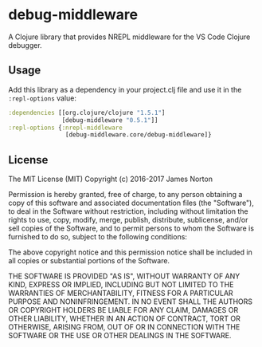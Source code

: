 # debug-middleware

A Clojure library that provides NREPL middleware for the VS Code Clojure debugger.

## Usage

Add this library as a dependency in your project.clj file and use it
in the `:repl-options` value:

```clojure
:dependencies [[org.clojure/clojure "1.5.1"]
               [debug-middleware "0.5.1"]]
:repl-options {:nrepl-middleware
                [debug-middleware.core/debug-middleware]}
```

## License

The MIT License (MIT)
Copyright (c) 2016-2017 James Norton

Permission is hereby granted, free of charge, to any person obtaining a copy of this software and associated documentation files (the "Software"), to deal in the Software without restriction, including without limitation the rights to use, copy, modify, merge, publish, distribute, sublicense, and/or sell copies of the Software, and to permit persons to whom the Software is furnished to do so, subject to the following conditions:

The above copyright notice and this permission notice shall be included in all copies or substantial portions of the Software.

THE SOFTWARE IS PROVIDED "AS IS", WITHOUT WARRANTY OF ANY KIND, EXPRESS OR IMPLIED, INCLUDING BUT NOT LIMITED TO THE WARRANTIES OF MERCHANTABILITY, FITNESS FOR A PARTICULAR PURPOSE AND NONINFRINGEMENT. IN NO EVENT SHALL THE AUTHORS OR COPYRIGHT HOLDERS BE LIABLE FOR ANY CLAIM, DAMAGES OR OTHER LIABILITY, WHETHER IN AN ACTION OF CONTRACT, TORT OR OTHERWISE, ARISING FROM, OUT OF OR IN CONNECTION WITH THE SOFTWARE OR THE USE OR OTHER DEALINGS IN THE SOFTWARE.



